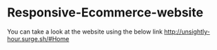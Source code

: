 # Responsive-Ecommerce-website
You can take a look at the website using the below link
http://unsightly-hour.surge.sh/#Home

